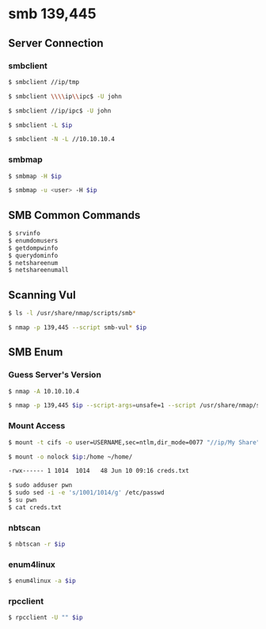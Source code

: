 # smb 139,445

## Server Connection

### smbclient

``` bash
$ smbclient //ip/tmp

$ smbclient \\\\ip\\ipc$ -U john 

$ smbclient //ip/ipc$ -U john

$ smbclient -L $ip

$ smbclient -N -L //10.10.10.4
```

### smbmap

``` bash
$ smbmap -H $ip

$ smbmap -u <user> -H $ip
```

## SMB Common Commands

``` bash
$ srvinfo
$ enumdomusers
$ getdompwinfo
$ querydominfo
$ netshareenum
$ netshareenumall
```

## Scanning Vul

``` bash
$ ls -l /usr/share/nmap/scripts/smb*

$ nmap -p 139,445 --script smb-vul* $ip
```

## SMB Enum

### Guess Server's Version

``` bash
$ nmap -A 10.10.10.4

$ nmap -p 139,445 $ip --script-args=unsafe=1 --script /usr/share/nmap/scripts/smb-os-discovery
```

### Mount Access

``` bash
$ mount -t cifs -o user=USERNAME,sec=ntlm,dir_mode=0077 "//ip/My Share" /mnt/cifs

$ mount -o nolock $ip:/home ~/home/
```

``` bash
-rwx------ 1 1014  1014   48 Jun 10 09:16 creds.txt

$ sudo adduser pwn
$ sudo sed -i -e 's/1001/1014/g' /etc/passwd
$ su pwn
$ cat creds.txt
```

### nbtscan

``` bash
$ nbtscan -r $ip
```

### enum4linux

``` bash
$ enum4linux -a $ip
```

### rpcclient

``` bash
$ rpcclient -U "" $ip
```